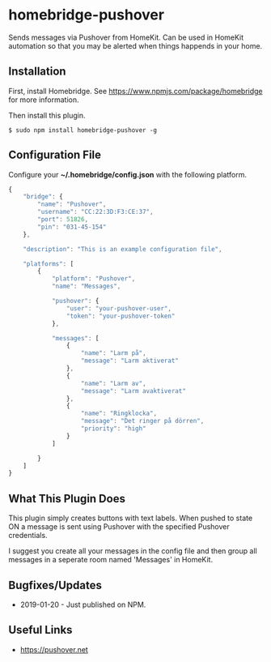 # homebridge-pushover

Sends messages via Pushover from HomeKit. Can be used in HomeKit automation 
so that you may be alerted when things happends in your home.

## Installation

First, install Homebridge. See https://www.npmjs.com/package/homebridge
for more information.

Then install this plugin.

    $ sudo npm install homebridge-pushover -g

## Configuration File

Configure your **~/.homebridge/config.json** with the following platform.


```javascript
{
    "bridge": {
        "name": "Pushover",
        "username": "CC:22:3D:F3:CE:37",
        "port": 51826,
        "pin": "031-45-154"
    },

    "description": "This is an example configuration file",

    "platforms": [
        {
            "platform": "Pushover",
            "name": "Messages",

            "pushover": {
                "user": "your-pushover-user",
                "token": "your-pushover-token"
            },

            "messages": [
                {
                    "name": "Larm på",
                    "message": "Larm aktiverat"
                },
                {
                    "name": "Larm av",
                    "message": "Larm avaktiverat"
                },
                {
                    "name": "Ringklocka",
                    "message": "Det ringer på dörren",
                    "priority": "high"
                }
            ]

        }
    ]
}

```
## What This Plugin Does

This plugin simply creates buttons with text labels. When pushed to state ON
a message is sent using Pushover with the specified Pushover credentials.

I suggest you create all your messages in the config file
and then group all messages in a seperate room named 'Messages' in HomeKit.

## Bugfixes/Updates

* 2019-01-20 - Just published on NPM.

## Useful Links

* https://pushover.net
